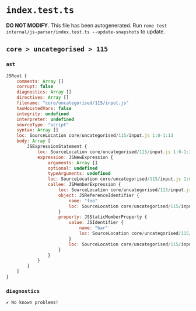 # `index.test.ts`

**DO NOT MODIFY**. This file has been autogenerated. Run `rome test internal/js-parser/index.test.ts --update-snapshots` to update.

## `core > uncategorised > 115`

### `ast`

```javascript
JSRoot {
	comments: Array []
	corrupt: false
	diagnostics: Array []
	directives: Array []
	filename: "core/uncategorised/115/input.js"
	hasHoistedVars: false
	integrity: undefined
	interpreter: undefined
	sourceType: "script"
	syntax: Array []
	loc: SourceLocation core/uncategorised/115/input.js 1:0-1:13
	body: Array [
		JSExpressionStatement {
			loc: SourceLocation core/uncategorised/115/input.js 1:0-1:13
			expression: JSNewExpression {
				arguments: Array []
				optional: undefined
				typeArguments: undefined
				loc: SourceLocation core/uncategorised/115/input.js 1:0-1:13
				callee: JSMemberExpression {
					loc: SourceLocation core/uncategorised/115/input.js 1:4-1:11
					object: JSReferenceIdentifier {
						name: "foo"
						loc: SourceLocation core/uncategorised/115/input.js 1:4-1:7 (foo)
					}
					property: JSStaticMemberProperty {
						value: JSIdentifier {
							name: "bar"
							loc: SourceLocation core/uncategorised/115/input.js 1:8-1:11 (bar)
						}
						loc: SourceLocation core/uncategorised/115/input.js 1:8-1:11 (bar)
					}
				}
			}
		}
	]
}
```

### `diagnostics`

```
✔ No known problems!

```
